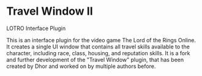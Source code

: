 Travel Window II
===================

LOTRO Interface Plugin

This is an interface plugin for the video game The Lord of the Rings Online. It creates a single UI window that contains all travel skills available to the character, including race, class, housing, and reputation skills. It is a fork and further development of the "Travel Window" plugin, that has been created by Dhor and worked on by multiple authors before.